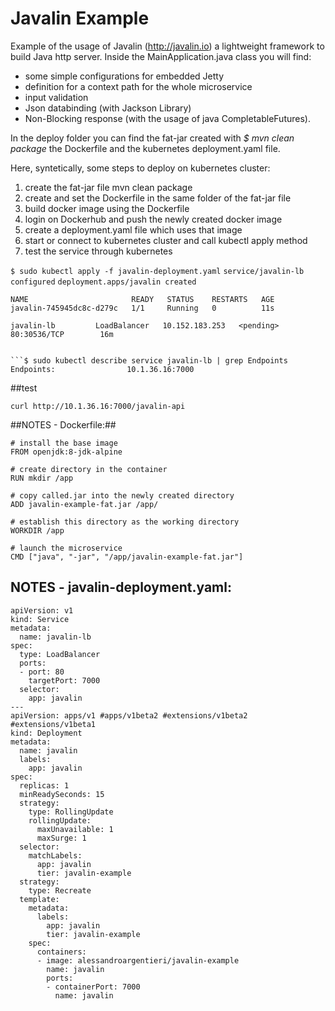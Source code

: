 # Javalin Example

Example of the usage of Javalin (http://javalin.io) a lightweight framework to build Java http server.
Inside the MainApplication.java class you will find:

- some simple configurations for embedded Jetty
- definition for a context path for the whole microservice
- input validation
- Json databinding (with Jackson Library)
- Non-Blocking response (with the usage of java CompletableFutures).

In the deploy folder you can find the fat-jar created with *$ mvn clean package* the Dockerfile and the kubernetes deployment.yaml file.

Here, syntetically, some steps to deploy on kubernetes cluster:

1. create the fat-jar file mvn clean package
2. create and set the Dockerfile in the same folder of the fat-jar file
3. build docker image using the Dockerfile
4. login on Dockerhub and push the newly created docker image
5. create a deployment.yaml file which uses that image
6. start or connect to kubernetes cluster and call kubectl apply method
7. test the service through kubernetes


```$ sudo kubectl apply -f javalin-deployment.yaml```
```service/javalin-lb configured```
```deployment.apps/javalin created```

```$ sudo kubectl get pods
NAME                       READY   STATUS    RESTARTS   AGE
javalin-745945dc8c-d279c   1/1     Running   0          11s
```

```sudo kubectl get services | grep javalin
javalin-lb         LoadBalancer   10.152.183.253   <pending>     80:30536/TCP        16m
```
```

```$ sudo kubectl describe service javalin-lb | grep Endpoints
Endpoints:                10.1.36.16:7000
```
##test
```
curl http://10.1.36.16:7000/javalin-api
```



##NOTES - Dockerfile:##
~~~~~~~~~~~~~~~~~~~~~~~~~~~~~~~~~~~~~~~~~~~~~~~~~~~~~~~~~~~~~`
# install the base image
FROM openjdk:8-jdk-alpine

# create directory in the container
RUN mkdir /app 

# copy called.jar into the newly created directory
ADD javalin-example-fat.jar /app/

# establish this directory as the working directory
WORKDIR /app 

# launch the microservice
CMD ["java", "-jar", "/app/javalin-example-fat.jar"]

~~~~~~~~~~~~~~~~~~~~~~~~~~~~~~~~~~~~~~~~~~~~~~~~~~~~~~~~~~~~~~~~~~~


## NOTES -  javalin-deployment.yaml: ##

~~~~~~~~~~~~~~~~~~~~~~~~~~~~~~~~~~~~~~~~~~~~~~~~~~~~~~~~~~~~~~~~~
apiVersion: v1
kind: Service              
metadata:
  name: javalin-lb
spec:
  type: LoadBalancer       
  ports:
  - port: 80             
    targetPort: 7000        
  selector:            
    app: javalin    
---
apiVersion: apps/v1 #apps/v1beta2 #extensions/v1beta2 #extensions/v1beta1
kind: Deployment
metadata:
  name: javalin
  labels:
    app: javalin
spec:
  replicas: 1                                             
  minReadySeconds: 15
  strategy:
    type: RollingUpdate                                   
    rollingUpdate: 
      maxUnavailable: 1                                   
      maxSurge: 1                                         
  selector:
    matchLabels:
      app: javalin
      tier: javalin-example
  strategy:
    type: Recreate
  template:
    metadata:
      labels:
        app: javalin
        tier: javalin-example
    spec:
      containers:
      - image: alessandroargentieri/javalin-example
        name: javalin
        ports:
        - containerPort: 7000
          name: javalin

~~~~~~~~~~~~~~~~~~~~~~~~~~~~~~~~~~~~~~~~~~~~~~~~~~~~~~~~~~~~~~~~~~~~~~~~~~~~~~~~~~~~~~~~~~~~~~~~~~~~~~
